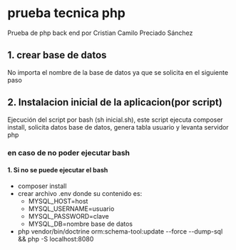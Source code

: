 # prueba tecnica php
Prueba de php back end por Cristian Camilo Preciado Sánchez
## 1. crear base de datos
No importa el nombre de la base de datos ya que se solicita en el siguiente paso 
## 2. Instalacion inicial de la aplicacion(por script)
Ejecución del script por bash (sh inicial.sh), este script ejecuta composer install, solicita datos base de datos, genera tabla usuario y levanta servidor php
### en caso de no poder ejecutar bash
#### 1. Si no se puede ejecutar el bash 
- composer install
- crear archivo .env donde su contenido es: 
  - MYSQL_HOST=host
  - MYSQL_USERNAME=usuario
  - MYSQL_PASSWORD=clave
  - MYSQL_DB=nombre base de datos
- php vendor/bin/doctrine orm:schema-tool:update --force --dump-sql && php -S localhost:8080

